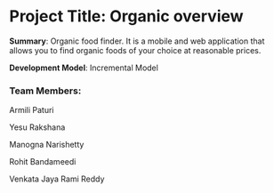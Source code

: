 # Project Title: Organic overview

<b>Summary</b>: Organic food finder. It is a mobile and web application that allows you to find organic foods of your choice at reasonable prices.

<b>Development Model</b>: Incremental Model

### Team Members: 
<p> Armili Paturi</p>
<p> Yesu Rakshana </p>
<p> Manogna Narishetty </p>
<p> Rohit Bandameedi </p>
<p> Venkata Jaya Rami Reddy </p>

